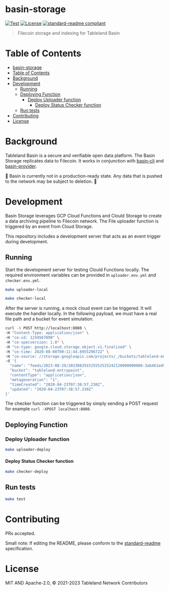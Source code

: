 # basin-storage

[![Test](https://github.com/tablelandnetwork/basin-storage/actions/workflows/unit-test.yml/badge.svg?branch=main)](https://github.com/tablelandnetwork/basin-storage/actions/workflows/unit-test.yml)
[![License](https://img.shields.io/github/license/tablelandnetwork/basin-storage.svg)](./LICENSE)
[![standard-readme compliant](https://img.shields.io/badge/standard--readme-OK-green.svg)](https://github.com/RichardLitt/standard-readme)

> Filecoin storage and indexing for Tableland Basin

# Table of Contents

- [basin-storage](#basin-storage)
- [Table of Contents](#table-of-contents)
- [Background](#background)
- [Development](#development)
  - [Running](#running)
  - [Deploying Function](#deploying-function)
    - [Deploy Uploader function](#deploy-uploader-function)
      - [Deploy Status Checker function](#deploy-status-checker-function)
  - [Run tests](#run-tests)
- [Contributing](#contributing)
- [License](#license)

# Background

Tableland Basin is a secure and verifiable open data platform. The Basin Storage replicates data to Filecoin. It works in conjunction with [basin-cli](https://github.com/tablelandnetwork/basin-cli.git) and [basin-provider](https://github.com/tablelandnetwork/basin-provider.git).

🚧 Basin is currently not in a production-ready state. Any data that is pushed to the network may be subject to deletion. 🚧

# Development

Basin Storage leverages GCP Cloud Functions and Clould Storage to create a data archiving pipeline to Filecoin network. The File uploader function is triggered by an event from Cloud Storage.

This repository includes a development server that acts as an event trigger during development.

## Running

Start the development server for testing Clould Functions locally.
The required environment variables can be provided in `uploader.env.yml` and `checker.env.yml`.

```bash
make uploader-local
```

```bash
make checker-local
```

After the server is running, a mock cloud event can be triggered. It will execute the handler locally. In the following payload, we must have a real file path and a bucket for event simulation.

```bash
curl -X POST http://localhost:8080 \
-H "Content-Type: application/json" \
-H "ce-id: 1234567890" \
-H "ce-specversion: 1.0" \
-H "ce-type: google.cloud.storage.object.v1.finalized" \
-H "ce-time: 2020-08-08T00:11:44.895529672Z" \
-H "ce-source: //storage.googleapis.com/projects/_/buckets/tableland-entrypoint" \
-d '{
  "name": "feeds/2023-08-29/202308291525552525242120000000000-3ab461ed932d5f1c-1-2-00000000-employees-2.parquet",
  "bucket": "tableland-entrypoint",
  "contentType": "application/json",
  "metageneration": "1",
  "timeCreated": "2020-04-23T07:38:57.230Z",
  "updated": "2020-04-23T07:38:57.230Z"
}'
```

The checker function can be triggered by simply sending a POST request for example `curl -XPOST localhost:8080`.

## Deploying Function

### Deploy Uploader function

```bash
make uploader-deploy
```

#### Deploy Status Checker function

```bash
make checker-deploy
```

## Run tests

```bash
make test
```

# Contributing

PRs accepted.

Small note: If editing the README, please conform to the
[standard-readme](https://github.com/RichardLitt/standard-readme) specification.

# License

MIT AND Apache-2.0, © 2021-2023 Tableland Network Contributors
